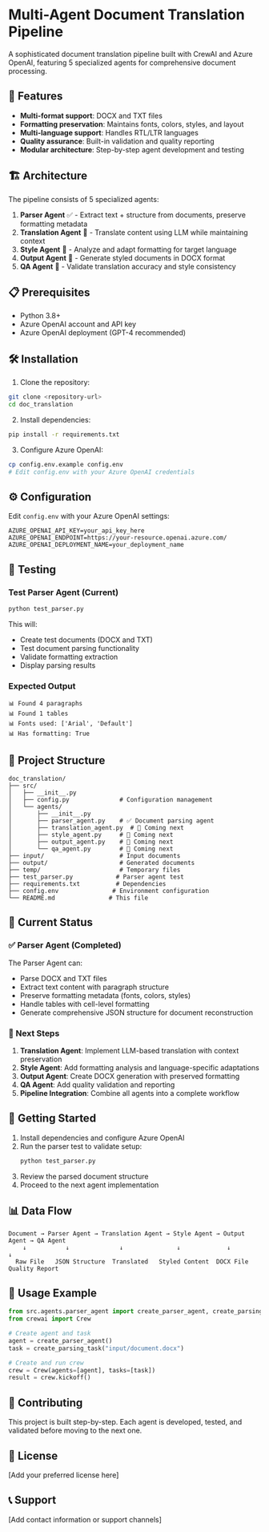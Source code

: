# Multi-Agent Document Translation Pipeline

A sophisticated document translation pipeline built with CrewAI and Azure OpenAI, featuring 5 specialized agents for comprehensive document processing.

## 🚀 Features

- **Multi-format support**: DOCX and TXT files
- **Formatting preservation**: Maintains fonts, colors, styles, and layout
- **Multi-language support**: Handles RTL/LTR languages
- **Quality assurance**: Built-in validation and quality reporting
- **Modular architecture**: Step-by-step agent development and testing

## 🏗️ Architecture

The pipeline consists of 5 specialized agents:

1. **Parser Agent** ✅ - Extract text + structure from documents, preserve formatting metadata
2. **Translation Agent** 🔄 - Translate content using LLM while maintaining context
3. **Style Agent** 🔄 - Analyze and adapt formatting for target language
4. **Output Agent** 🔄 - Generate styled documents in DOCX format
5. **QA Agent** 🔄 - Validate translation accuracy and style consistency

## 📋 Prerequisites

- Python 3.8+
- Azure OpenAI account and API key
- Azure OpenAI deployment (GPT-4 recommended)

## 🛠️ Installation

1. Clone the repository:
```bash
git clone <repository-url>
cd doc_translation
```

2. Install dependencies:
```bash
pip install -r requirements.txt
```

3. Configure Azure OpenAI:
```bash
cp config.env.example config.env
# Edit config.env with your Azure OpenAI credentials
```

## ⚙️ Configuration

Edit `config.env` with your Azure OpenAI settings:

```env
AZURE_OPENAI_API_KEY=your_api_key_here
AZURE_OPENAI_ENDPOINT=https://your-resource.openai.azure.com/
AZURE_OPENAI_DEPLOYMENT_NAME=your_deployment_name
```

## 🧪 Testing

### Test Parser Agent (Current)

```bash
python test_parser.py
```

This will:
- Create test documents (DOCX and TXT)
- Test document parsing functionality
- Validate formatting extraction
- Display parsing results

### Expected Output

```
📊 Found 4 paragraphs
📊 Found 1 tables
📊 Fonts used: ['Arial', 'Default']
📊 Has formatting: True
```

## 📁 Project Structure

```
doc_translation/
├── src/
│   ├── __init__.py
│   ├── config.py              # Configuration management
│   └── agents/
│       ├── __init__.py
│       ├── parser_agent.py    # ✅ Document parsing agent
│       ├── translation_agent.py  # 🔄 Coming next
│       ├── style_agent.py     # 🔄 Coming next
│       ├── output_agent.py    # 🔄 Coming next
│       └── qa_agent.py        # 🔄 Coming next
├── input/                     # Input documents
├── output/                    # Generated documents
├── temp/                      # Temporary files
├── test_parser.py            # Parser agent test
├── requirements.txt          # Dependencies
├── config.env               # Environment configuration
└── README.md               # This file
```

## 🔧 Current Status

### ✅ Parser Agent (Completed)

The Parser Agent can:
- Parse DOCX and TXT files
- Extract text content with paragraph structure
- Preserve formatting metadata (fonts, colors, styles)
- Handle tables with cell-level formatting
- Generate comprehensive JSON structure for document reconstruction

### 🔄 Next Steps

1. **Translation Agent**: Implement LLM-based translation with context preservation
2. **Style Agent**: Add formatting analysis and language-specific adaptations
3. **Output Agent**: Create DOCX generation with preserved formatting
4. **QA Agent**: Add quality validation and reporting
5. **Pipeline Integration**: Combine all agents into a complete workflow

## 🚀 Getting Started

1. Install dependencies and configure Azure OpenAI
2. Run the parser test to validate setup:
   ```bash
   python test_parser.py
   ```
3. Review the parsed document structure
4. Proceed to the next agent implementation

## 📊 Data Flow

```
Document → Parser Agent → Translation Agent → Style Agent → Output Agent → QA Agent
    ↓           ↓              ↓               ↓             ↓           ↓
  Raw File   JSON Structure  Translated   Styled Content  DOCX File  Quality Report
```

## 🎯 Usage Example

```python
from src.agents.parser_agent import create_parser_agent, create_parsing_task
from crewai import Crew

# Create agent and task
agent = create_parser_agent()
task = create_parsing_task("input/document.docx")

# Create and run crew
crew = Crew(agents=[agent], tasks=[task])
result = crew.kickoff()
```

## 🤝 Contributing

This project is built step-by-step. Each agent is developed, tested, and validated before moving to the next one.

## 📝 License

[Add your preferred license here]

## 📞 Support

[Add contact information or support channels] 
